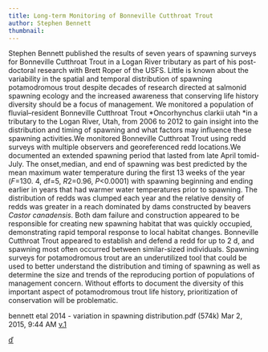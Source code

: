 ```yaml
---
title: Long-term Monitoring of Bonneville Cutthroat Trout
author: Stephen Bennett
thumbnail: 
---
```


Stephen Bennett published the results of seven years of spawning surveys for Bonneville Cutthroat Trout in a Logan River tributary as part of his post-doctoral research with Brett Roper of the USFS. Little is known about the variability in the spatial and temporal distribution of spawning potamodromous trout despite decades of research directed at salmonid spawning ecology and the increased awareness that conserving life history diversity should be a focus of management. We monitored a population of fluvial–resident Bonneville Cutthroat Trout *Oncorhynchus clarkii utah *in a tributary to the Logan River, Utah, from 2006 to 2012 to gain insight into the distribution and timing of spawning and what factors may influence these spawning activities.We monitored Bonneville Cutthroat Trout using redd surveys with multiple observers and georeferenced redd locations.We documented an extended spawning period that lasted from late April tomid-July. The onset,median, and end of spawning was best predicted by the mean maximum water temperature during the first 13 weeks of the year (*F*=130. 4, df=5, *R*2=0.96, *P*<0.0001) with spawning beginning and ending earlier in years that had warmer water temperatures prior to spawning. The distribution of redds was clumped each year and the relative density of redds was greater in a reach dominated by dams constructed by beavers *Castor canadensis*. Both dam failure and construction appeared to be responsible for creating new spawning habitat that was quickly occupied, demonstrating rapid temporal response to local habitat changes. Bonneville Cutthroat Trout appeared to establish and defend a redd for up to 2 d, and spawning most often occurred between similar-sized individuals. Spawning surveys for potamodromous trout are an underutilized tool that could be used to better understand the distribution and timing of spawning as well as determine the size and trends of the reproducing portion of populations of management concern. Without efforts to document the diversity of this important aspect of potamodromous trout life history, prioritization of conservation will be problematic.



bennett etal 2014 - variation in spawning distribution.pdf   (574k)   Mar 2, 2015, 9:44 AM   [v.1](http://etal.joewheaton.org/system/app/pages/admin/revisions?wuid=wuid:gx:7b84c79516f6a3ce)

[ď](http://etal.joewheaton.org/et-al-news/new-fhc-et-al-or-elr-publications/long-termcutthroattroutmonitoringinspawncreek/bennett%20etal%202014%20-%20variation%20in%20spawning%20distribution.pdf?attredirects=0&d=1)

